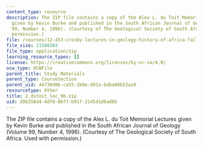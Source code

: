 ```yaml
---
content_type: resource
description: The ZIP file contains a copy of the Alex L. du Toit Memorial Lectures
  given by Kevin Burke and published in the South African Journal of Geology (Volume
  99, Number 4, 1996). (Courtesy of The Geological Society of South Africa. Used with
  permission.)
file: /courses/12-453-crosby-lectures-in-geology-history-of-africa-fall-2005/d9b358d44df08677b91f2145d1d6ad6b_2_dutoit_lec_96.zip
file_size: 11580303
file_type: application/zip
learning_resource_types: []
license: https://creativecommons.org/licenses/by-nc-sa/4.0/
ocw_type: OCWFile
parent_title: Study Materials
parent_type: CourseSection
parent_uid: 44730d06-ca55-2b8e-d91a-bdbe80b52aa9
resourcetype: Other
title: 2_dutoit_lec_96.zip
uid: d9b358d4-4df0-8677-b91f-2145d1d6ad6b
---
```

The ZIP file contains a copy of the Alex L. du Toit Memorial Lectures given by Kevin Burke and published in the South African Journal of Geology (Volume 99, Number 4, 1996). (Courtesy of The Geological Society of South Africa. Used with permission.)